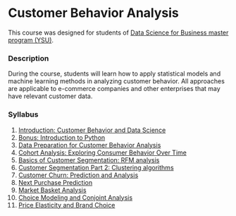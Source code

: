 # Customer Behavior Analysis

This course was designed for students of [Data Science for Business master program (YSU)](https://armdsforb.wordpress.com/).

### Description

During the course, students will learn how to apply statistical models and machine learning methods in analyzing customer behavior. All approaches are applicable to e-commerce companies and other enterprises that may have relevant customer data.


### Syllabus 

1. [Introduction: Customer Behavior and Data Science](https://github.com/Tigran-Karamyan/customer_behaviour/blob/f90436f80a48155fec0afe2c00c8c31dbeab307e/Week_1_Introduction_Customer_Behavior.md)
2. [Bonus: Introduction to Python](https://github.com/Tigran-Karamyan/customer_behaviour/blob/d28bc101baf9d247cfd501475eb83fb9cc54c54c/Week_1.5_Intro_to_Python.ipynb)
3. [Data Preparation for Customer Behavior Analysis](https://github.com/Tigran-Karamyan/customer_behaviour/blob/e53502bd5e86306838d0fd1235500f855cfa3e5d/Week_2_Data_Preparation_and_EDA.ipynb)
4. [Cohort Analysis: Exploring Consumer Behavior Over Time]() 
5. [Basics of Customer Segmentation: RFM analysis]()
6. [Customer Segmentation Part 2: Clustering algorithms]()
7. [Customer Churn: Prediction and Analysis]()
8. [Next Purchase Prediction]()
9. [Market Basket Analysis]() 
10. [Choice Modeling and Conjoint Analysis]()
11. [Price Elasticity and Brand Choice]()
